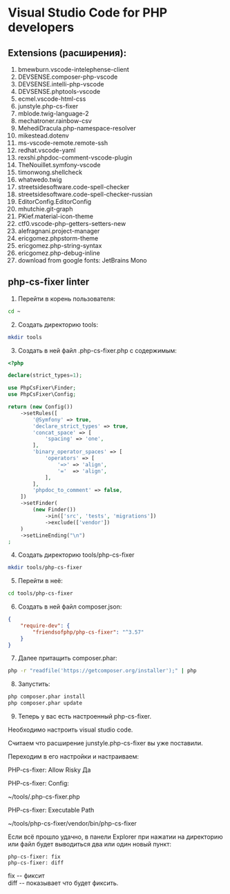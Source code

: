 # Visual Studio Code for PHP developers
## Extensions (расширения):
1. bmewburn.vscode-intelephense-client
2. DEVSENSE.composer-php-vscode
3. DEVSENSE.intelli-php-vscode
4. DEVSENSE.phptools-vscode
5. ecmel.vscode-html-css
6. junstyle.php-cs-fixer
7. mblode.twig-language-2
8. mechatroner.rainbow-csv
9. MehediDracula.php-namespace-resolver
10. mikestead.dotenv
11. ms-vscode-remote.remote-ssh
12. redhat.vscode-yaml
13. rexshi.phpdoc-comment-vscode-plugin
14. TheNouillet.symfony-vscode
15. timonwong.shellcheck
16. whatwedo.twig
17. streetsidesoftware.code-spell-checker
18. streetsidesoftware.code-spell-checker-russian
19. EditorConfig.EditorConfig
20. mhutchie.git-graph
21. PKief.material-icon-theme
22. ctf0.vscode-php-getters-setters-new
23. alefragnani.project-manager
24. ericgomez.phpstorm-theme
25. ericgomez.php-string-syntax
26. ericgomez.php-debug-inline
27. download from google fonts: JetBrains Mono

## php-cs-fixer linter

1. Перейти в корень пользователя:
```bash
cd ~
```
2. Создать директорию tools:
```bash
mkdir tools
```
3. Создать в ней файл .php-cs-fixer.php с содержимым:
```php
<?php

declare(strict_types=1);

use PhpCsFixer\Finder;
use PhpCsFixer\Config;

return (new Config())
    ->setRules([
        '@Symfony' => true,
        'declare_strict_types' => true,
        'concat_space' => [
            'spacing' => 'one',
        ],
        'binary_operator_spaces' => [
            'operators' => [
                '=>' => 'align',
                '='  => 'align',
            ],
        ],
        'phpdoc_to_comment' => false,
    ])
    ->setFinder(
        (new Finder())
            ->in(['src', 'tests', 'migrations'])
            ->exclude(['vendor'])
    )
    ->setLineEnding("\n")
;
```

4. Создать директорию tools/php-cs-fixer
```bash
mkdir tools/php-cs-fixer
```
5. Перейти в неё:
```bash
cd tools/php-cs-fixer
```
6. Создать в ней файл composer.json:
```json
{
    "require-dev": {
        "friendsofphp/php-cs-fixer": "^3.57" 
    }
}
```
7. Далее притащить composer.phar:
```bash
php -r "readfile('https://getcomposer.org/installer');" | php
```
8. Запустить:
```bash
php composer.phar install
php composer.phar update
```
9. Теперь у вас есть настроенный php-cs-fixer.

Необходимо настроить visual studio code.

Считаем что расширение junstyle.php-cs-fixer вы уже поставили.

Переходим в его настройки и настраиваем:

PHP-cs-fixer: Allow Risky
Да

PHP-cs-fixer: Config:

~/tools/.php-cs-fixer.php

PHP-cs-fixer: Executable Path

~/tools/php-cs-fixer/vendor/bin/php-cs-fixer

Если всё прошло удачно, в панели Explorer при нажатии на директорию или файл будет выводиться два или один новый пункт:

    php-cs-fixer: fix
    php-cs-fixer: diff

fix -- фиксит  
diff -- показывает что будет фиксить.
